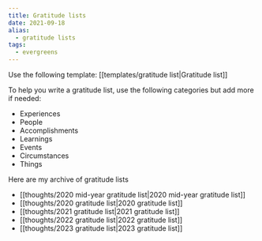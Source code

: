 ```yaml
---
title: Gratitude lists
date: 2021-09-18
alias:
  - gratitude lists
tags:
  - evergreens
---
```

Use the following template: [[templates/gratitude list|Gratitude list]]

To help you write a gratitude list, use the following categories but add more if needed:

- Experiences
- People
- Accomplishments
- Learnings
- Events
- Circumstances
- Things

Here are my archive of gratitude lists
- [[thoughts/2020 mid-year gratitude list|2020 mid-year gratitude list]]
- [[thoughts/2020 gratitude list|2020 gratitude list]]
- [[thoughts/2021 gratitude list|2021 gratitude list]]
- [[thoughts/2022 gratitude list|2022 gratitude list]]
- [[thoughts/2023 gratitude list|2023 gratitude list]]